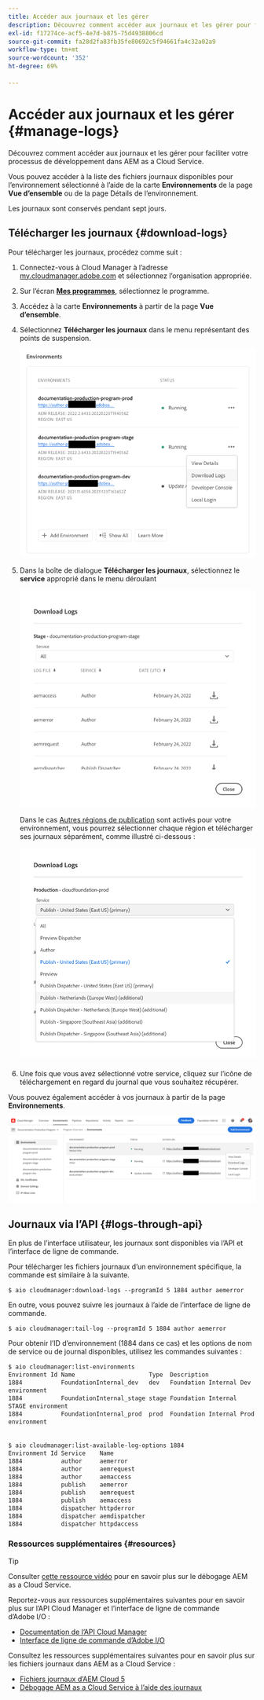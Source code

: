 ```yaml
---
title: Accéder aux journaux et les gérer
description: Découvrez comment accéder aux journaux et les gérer pour faciliter votre processus de développement dans AEM as a Cloud Service.
exl-id: f17274ce-acf5-4e7d-b875-75d4938806cd
source-git-commit: fa28d2fa83fb35fe80692c5f94661fa4c32a02a9
workflow-type: tm+mt
source-wordcount: '352'
ht-degree: 69%

---
```



# Accéder aux journaux et les gérer {#manage-logs}

Découvrez comment accéder aux journaux et les gérer pour faciliter votre processus de développement dans AEM as a Cloud Service.

Vous pouvez accéder à la liste des fichiers journaux disponibles pour l’environnement sélectionné à l’aide de la carte **Environnements** de la page **Vue d’ensemble** ou de la page Détails de l’environnement.

Les journaux sont conservés pendant sept jours.

## Télécharger les journaux {#download-logs}

Pour télécharger les journaux, procédez comme suit :

1. Connectez-vous à Cloud Manager à l’adresse [my.cloudmanager.adobe.com](https://my.cloudmanager.adobe.com/) et sélectionnez l’organisation appropriée.

1. Sur l’écran **[Mes programmes](/help/implementing/cloud-manager/getting-access-to-aem-in-cloud/editing-programs.md#my-programs)**, sélectionnez le programme.

1. Accédez à la carte **Environnements** à partir de la page **Vue d’ensemble**.

1. Sélectionnez **Télécharger les journaux** dans le menu représentant des points de suspension.

   ![Élément de menu Télécharger les journaux](assets/download-logs1.png)

1. Dans la boîte de dialogue **Télécharger les journaux**, sélectionnez le **service** approprié dans le menu déroulant

   ![Boîte de dialogue Télécharger les journaux](assets/download-preview.png)

   Dans le cas [Autres régions de publication](/help/operations/additional-publish-regions.md) sont activés pour votre environnement, vous pourrez sélectionner chaque région et télécharger ses journaux séparément, comme illustré ci-dessous :

   ![Journaux de téléchargement pour d’autres régions de publication](assets/download-publish-region-logs.png)

1. Une fois que vous avez sélectionné votre service, cliquez sur l’icône de téléchargement en regard du journal que vous souhaitez récupérer.

Vous pouvez également accéder à vos journaux à partir de la page **Environnements**.

![Journaux depuis l’écran Environnements](assets/download-logs.png)

## Journaux via l’API {#logs-through-api}

En plus de l’interface utilisateur, les journaux sont disponibles via l’API et l’interface de ligne de commande.

Pour télécharger les fichiers journaux d’un environnement spécifique, la commande est similaire à la suivante.

```shell
$ aio cloudmanager:download-logs --programId 5 1884 author aemerror
```

En outre, vous pouvez suivre les journaux à l’aide de l’interface de ligne de commande.

```shell
$ aio cloudmanager:tail-log --programId 5 1884 author aemerror
```

Pour obtenir l’ID d’environnement (1884 dans ce cas) et les options de nom de service ou de journal disponibles, utilisez les commandes suivantes :

```shell
$ aio cloudmanager:list-environments
Environment Id Name                     Type  Description                          
1884           FoundationInternal_dev   dev   Foundation Internal Dev environment  
1884           FoundationInternal_stage stage Foundation Internal STAGE environment
1884           FoundationInternal_prod  prod  Foundation Internal Prod environment
 
 
$ aio cloudmanager:list-available-log-options 1884
Environment Id Service    Name         
1884           author     aemerror     
1884           author     aemrequest   
1884           author     aemaccess    
1884           publish    aemerror     
1884           publish    aemrequest   
1884           publish    aemaccess    
1884           dispatcher httpderror   
1884           dispatcher aemdispatcher
1884           dispatcher httpdaccess
```

### Ressources supplémentaires {#resources}

>[!TIP]
>
>Consulter [cette ressource vidéo](https://app.frame.io/reviews/28cdf463-b7fc-443b-a54a-93cb7da6567e/dbf158f1-568b-4efc-8fbc-3b241561cbab) pour en savoir plus sur le débogage AEM as a Cloud Service.

Reportez-vous aux ressources supplémentaires suivantes pour en savoir plus sur l’API Cloud Manager et l’interface de ligne de commande d’Adobe I/O :

* [Documentation de l’API Cloud Manager](https://developer.adobe.com/experience-cloud/cloud-manager/)
* [Interface de ligne de commande d’Adobe I/O](https://github.com/adobe/aio-cli-plugin-cloudmanager)

Consultez les ressources supplémentaires suivantes pour en savoir plus sur les fichiers journaux dans AEM as a Cloud Service :

* [Fichiers journaux d’AEM Cloud 5](https://experienceleague.adobe.com/docs/experience-manager-learn/cloud-service/expert-resources/cloud-5/cloud5-aem-log-files.html)
* [Débogage AEM as a Cloud Service à l’aide des journaux](https://experienceleague.adobe.com/docs/experience-manager-learn/cloud-service/debugging/debugging-aem-as-a-cloud-service/logs.html?lang=fr)
